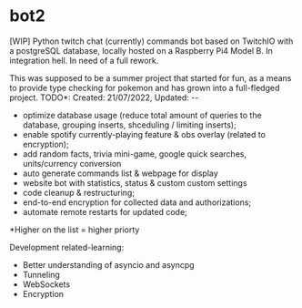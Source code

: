 # bot2
[WIP] Python twitch chat (currently) commands bot based on TwitchIO with a postgreSQL database, locally hosted on a Raspberry Pi4 Model B. In integration hell. In need of a full rework. 

This was supposed to be a summer project that started for fun, as a means to provide type checking for pokemon and has grown into a full-fledged project.
TODO*: Created: 21/07/2022, Updated: --
 - optimize database usage (reduce total amount of queries to the database, grouping inserts, shceduling / limiting inserts);
 - enable spotify currently-playing feature & obs overlay (related to encryption);
 - add random facts, trivia mini-game, google quick searches, units/currency conversion
 - auto generate commands list & webpage for display
 - website bot with statistics, status & custom custom settings
 - code cleanup & restructuring;
 - end-to-end encryption for collected data and authorizations;
 - automate remote restarts for updated code;
 
*Higher on the list = higher priorty

Development related-learning:
 - Better understanding of asyncio and asyncpg
 - Tunneling
 - WebSockets
 - Encryption
